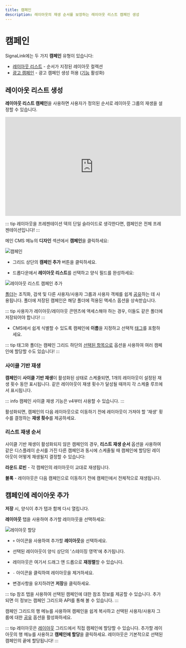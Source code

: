 ```yaml
---
title: 캠페인
description: 레이아웃의 재생 순서를 보장하는 레이아웃 리스트 캠페인 생성
---
```


# 캠페인

SignaLink에는 두 가지 **캠페인** 유형이 있습니다:

- [레이아웃 리스트](/guide/layouts/campaigns#content-create-a-layout-list) - 순서가 지정된 레이아웃 컬렉션
- [광고 캠페인](/guide/layouts/ad-campaigns) - 광고 캠페인 생성 허용 ([기능](/guide/users/features-and-sharing#content-features) 활성화)

## 레이아웃 리스트 생성

**레이아웃 리스트 캠페인**을 사용하면 사용자가 정의된 순서로 레이아웃 그룹의 재생을 설정할 수 있습니다.

<iframe width="560" height="315" src="https://www.youtube.com/embed/rMuYujq_LV8" title="레이아웃 리스트 캠페인" frameborder="0" allow="accelerometer; autoplay; clipboard-write; encrypted-media; gyroscope; picture-in-picture" allowfullscreen></iframe>

::: tip
레이아웃을 프레젠테이션 덱의 단일 슬라이드로 생각한다면, 캠페인은 전체 프레젠테이션입니다!
:::

메인 CMS 메뉴의 **디자인** 섹션에서 **캠페인**을 클릭하세요:

![캠페인](/img/v4_layouts_campaigns_grid.png)

- 그리드 상단의 **캠페인 추가** 버튼을 클릭하세요.

- 드롭다운에서 **레이아웃 리스트**를 선택하고 양식 필드를 완성하세요:

![레이아웃 리스트 캠페인 추가](/img/v4_layouts_campaign_add_layout_list.png)

[폴더](/guide/tour/folders)는 조직화, 검색 및 다른 사용자/사용자 그룹과 사용자 객체를 쉽게 [공유](/guide/users/features-and-sharing#content-share)하는 데 사용됩니다. 폴더에 저장된 캠페인은 해당 폴더에 적용된 액세스 옵션을 상속받습니다.

::: tip
사용자가 레이아웃/레이아웃 콘텐츠에 액세스해야 하는 경우, 이들도 같은 폴더에 저장되어야 합니다!
:::

- CMS에서 쉽게 식별할 수 있도록 캠페인에 **이름**을 지정하고 선택적 [태그](/guide/tour/tags)를 포함하세요.

::: tip
태그와 폴더는 캠페인 그리드 하단의 [선택된 항목으로](/guide/tour/cms-navigation#content-multi-select---with-selected) 옵션을 사용하여 여러 캠페인에 할당할 수도 있습니다!
:::

### 사이클 기반 재생

**캠페인**이 **사이클 기반 재생**이 활성화된 상태로 스케줄되면, 1개의 레이아웃이 설정된 재생 횟수 동안 표시됩니다. 같은 레이아웃이 재생 횟수가 달성될 때까지 각 스케줄 루프에서 표시됩니다.

::: info
캠페인 사이클 재생 기능은 v4부터 사용할 수 있습니다.
:::

활성화되면, 캠페인의 다음 레이아웃으로 이동하기 전에 레이아웃이 가져야 할 '재생' 횟수를 결정하는 **재생 횟수**를 제공하세요.

### 리스트 재생 순서

사이클 기반 재생이 활성화되지 않은 캠페인의 경우, **리스트 재생 순서** 옵션을 사용하여 같은 디스플레이 순서를 가진 다른 캠페인과 동시에 스케줄될 때 캠페인에 할당된 레이아웃이 어떻게 재생될지 결정할 수 있습니다:

**라운드 로빈** - 각 캠페인의 레이아웃이 교대로 재생됩니다.

**블록** - 레이아웃은 다음 캠페인으로 이동하기 전에 캠페인에서 전체적으로 재생됩니다.

## 캠페인에 레이아웃 추가

**저장** 시, 양식이 추가 탭과 함께 다시 열립니다.

**레이아웃** 탭을 사용하여 추가할 레이아웃을 선택하세요:

![레이아웃 할당](/img/v4_campaigns_assign_layouts.png)

- `+` 아이콘을 사용하여 추가할 **레이아웃**을 선택하세요.

- 선택된 레이아웃이 양식 상단의 '스테이징 영역'에 추가됩니다.
- 레이아웃은 여기서 드래그 앤 드롭으로 **재정렬**할 수 있습니다.
- `-` 아이콘을 클릭하여 레이아웃을 제거하세요.
- 변경사항을 유지하려면 **저장**을 클릭하세요.

::: tip
참조 탭을 사용하여 선택된 캠페인에 대한 참조 정보를 제공할 수 있습니다. 추가되면 이 정보는 캠페인 그리드와 API를 통해 볼 수 있습니다.
:::

캠페인 그리드의 행 메뉴를 사용하여 캠페인을 쉽게 복사하고 선택된 사용자/사용자 그룹에 대한 [공유](/guide/users/features-and-sharing#content-share) 옵션을 활성화하세요.

::: tip
레이아웃은 [레이아웃](/guide/layouts#content-layout-grid) 그리드에서 직접 캠페인에 할당할 수 있습니다. 추가할 레이아웃의 행 메뉴를 사용하고 **캠페인에 할당**을 클릭하세요. 레이아웃은 기본적으로 선택된 캠페인의 끝에 할당됩니다!
::: 
